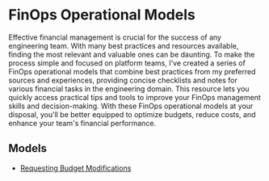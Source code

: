 # FinOps Operational Models
Effective financial management is crucial for the success of any engineering team. With many best practices and resources available, finding the most relevant and valuable ones can be daunting. To make the process simple and focused on platform teams, I've created a series of FinOps operational models that combine best practices from my preferred sources and experiences, providing concise checklists and notes for various financial tasks in the engineering domain.
This resource lets you quickly access practical tips and tools to improve your FinOps management skills and decision-making. With these FinOps operational models at your disposal, you'll be better equipped to optimize budgets, reduce costs, and enhance your team's financial performance.

## Models
* [Requesting Budget Modifications](./requesting_budget_modification.md)